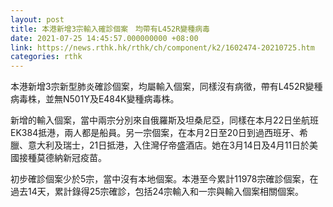 ```yaml
---
layout: post
title: 本港新增3宗輸入確診個案　均帶有L452R變種病毒
date: 2021-07-25 14:45:57.000000000 +08:00
link: https://news.rthk.hk/rthk/ch/component/k2/1602474-20210725.htm
categories: rthk
---
```


本港新增3宗新型肺炎確診個案，均屬輸入個案，同樣沒有病徵，帶有L452R變種病毒株，並無N501Y及E484K變種病毒株。

新增的輸入個案，當中兩宗分別來自俄羅斯及坦桑尼亞，同樣在本月22日坐航班EK384抵港，兩人都是船員。另一宗個案，在本月2日至20日到過西班牙、希臘、意大利及瑞士，21日抵港，入住灣仔帝盛酒店。她在3月14日及4月11日於美國接種莫德納新冠疫苗。

初步確診個案少於5宗，當中沒有本地個案。本港至今累計11978宗確診個案，在過去14天，累計錄得25宗確診，包括24宗輸入和一宗與輸入個案相關個案。
